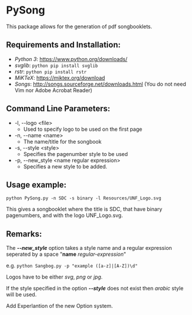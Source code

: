 # PySong
This package allows for the generation of pdf songbooklets.

## Requirements and Installation:
* *Python 3*: https://www.python.org/downloads/
* *svglib*: `python pip install svglib`
* *rstr*:   `python pip install rstr`
* *MiKTeX*:  https://miktex.org/download
* *Songs*:   http://songs.sourceforge.net/downloads.html (You do not need Vim nor Adobe Acrobat Reader)

## Command Line Parameters:
- -l, --logo \<file>
  - Used to specify logo to be used on the first page
- -n, --name \<name>
  - The name/title for the songbook
- -s, --style \<style>
  - Specifies the pagenumber style to be used
- -p, --new_style \<name regular expression>
  - Specifies a new style to be added.

## Usage example:
`python PySong.py -n SDC -s binary -l Resources/UNF_Logo.svg`

This gives a songbooklet where the title is SDC, that have binary pagenumbers, and with the logo UNF_Logo.svg.

## Remarks:
The _**--new_style**_ option takes a style name and a regular expression seperated by a space "**name** *regular-expression*"

e.g. `python Sangbog.py -p "example ([a-z]|[A-Z])\d"`

Logos have to be either *svg*, *png* or *jpg*.

If the style specified in the option _**--style**_ does not exist then *arabic* style will be used.

Add Experlantion of the new Option system.
